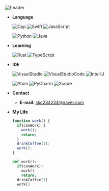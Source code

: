 ![header](https://capsule-render.vercel.app/api?type=rounded&color=gradient&text=%20Skaera%20&height=300&fontSize=100&textBg=true)




+ **Language**

  <img alt="Cpp" src ="https://img.shields.io/badge/C++-045FB4.svg?&style=for-the-badge&logo=Cplusplus&logoColor=white"/> <img alt ="Swift" src="https://img.shields.io/badge/Swift-FF8000.svg?&style=for-the-badge&logo=Swift&logoColor=white"/> <img alt ="JavaScript" src="https://img.shields.io/badge/JavaScript-FFFF00.svg?&style=for-the-badge&logo=JavaScript&logoColor=white"/> 
  
  <img alt ="Python" src="https://img.shields.io/badge/Python-5882FA.svg?&style=for-the-badge&logo=Python&logoColor=white"/> <img alt ="Java" src="https://img.shields.io/badge/Java-088A68.svg?&style=for-the-badge&logo=openjdk&logoColor=white"/> 

+ **Learning**

  <img alt="Rust" src ="https://img.shields.io/badge/Rust-000000.svg?&style=for-the-badge&logo=Rust&logoColor=white"/> <img alt="TypeScript" src ="https://img.shields.io/badge/TypeScript-0174DF.svg?&style=for-the-badge&logo=TypeScript&logoColor=white"/>

+ **IDE**

  <img alt="VisualStudio" src ="https://img.shields.io/badge/Visual Studio-5C2D91.svg?&style=for-the-badge&logo=Visual Studio&logoColor=white"/> <img alt="VisualStudioCode" src ="https://img.shields.io/badge/Visual Studio Code-007ACC.svg?&style=for-the-badge&logo=Visual Studio Code&logoColor=white"/> <img alt="IntelliJ" src ="https://img.shields.io/badge/IntelliJ-DF0174.svg?&style=for-the-badge&logo=IntelliJ IDEA&logoColor=white"/>

  <img alt="Atom" src ="https://img.shields.io/badge/Atom-66595C.svg?&style=for-the-badge&logo=Atom&logoColor=white"/> <img alt="PyCharm" src ="https://img.shields.io/badge/PyCharm-04B486.svg?&style=for-the-badge&logo=PyCharm&logoColor=white"/>
  <img alt="Xcode" src ="https://img.shields.io/badge/Xcode-147EFB.svg?&style=for-the-badge&logo=Xcode&logoColor=white"/>




+ **Contact**
  + **E-mail**: skc234234@naver.com
  
  
+ **My Life**  


    ```js
    function work() {
      if(canWork) {
        work();
        return;
      }
      drinkCoffee(1);
      work();
    }
    ```
    ```py
    def work():
      if(canWork):
        work()
        return;
      drinkCoffee(1)
      work()
    ```
